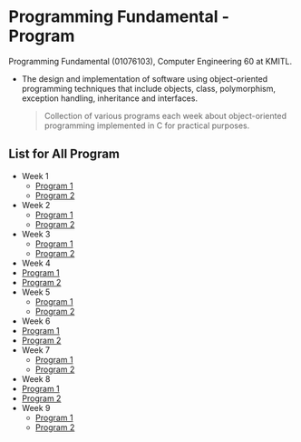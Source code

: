 # Programming Fundamental - Program
Programming Fundamental (01076103), Computer Engineering 60 at KMITL.

- The design and implementation of software using object-oriented programming techniques that include objects, class, polymorphism, exception handling, inheritance and interfaces.

  > Collection of various programs each week about object-oriented programming implemented in C for practical purposes.

## List for All Program
- Week 1
  - [Program 1](lab-1)
  - [Program 2](lab-2)
- Week 2
  - [Program 1](lab-1)
  - [Program 2](lab-2)
- Week 3
  - [Program 1](lab-1)
  - [Program 2](lab-2)
 - Week 4
  - [Program 1](lab-1)
  - [Program 2](lab-2)
- Week 5
  - [Program 1](lab-1)
  - [Program 2](lab-2)
 - Week 6
  - [Program 1](lab-1)
  - [Program 2](lab-2)
- Week 7
  - [Program 1](lab-1)
  - [Program 2](lab-2)
 - Week 8
  - [Program 1](lab-1)
  - [Program 2](lab-2)
- Week 9
  - [Program 1](lab-1)
  - [Program 2](lab-2)
